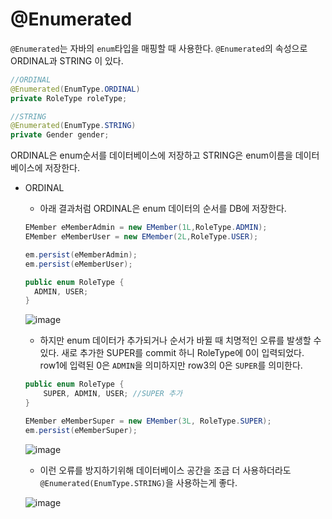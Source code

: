 # @Enumerated
`@Enumerated`는 자바의 `enum`타입을 매핑할 때 사용한다.
`@Enumerated`의 속성으로 ORDINAL과 STRING 이 있다. 

```java
//ORDINAL
@Enumerated(EnumType.ORDINAL)
private RoleType roleType;

//STRING
@Enumerated(EnumType.STRING)
private Gender gender;
```

ORDINAL은 enum순서를 데이터베이스에 저장하고 STRING은 enum이름을 데이터베이스에 저장한다.

- ORDINAL
  - 아래 결과처럼 ORDINAL은 enum 데이터의 순서를 DB에 저장한다.
  ```java
  EMember eMemberAdmin = new EMember(1L,RoleType.ADMIN);
  EMember eMemberUser = new EMember(2L,RoleType.USER);

  em.persist(eMemberAdmin);
  em.persist(eMemberUser);
  ```
  ```java    
  public enum RoleType {
    ADMIN, USER;
  }
  ```
  ![image](https://github.com/oyatrij/my-study/assets/118187065/4a7fecb3-48c5-42f1-9264-289ecbf95ce6)
  - 하지만 enum 데이터가 추가되거나 순서가 바뀔 때 치명적인 오류를 발생할 수 있다. 새로 추가한 SUPER를 commit 하니 RoleType에 0이 입력되었다. row1에 입력된 0은 `ADMIN`을 의미하지만 row3의 0은 `SUPER`를 의미한다.

  ```java
  public enum RoleType {
      SUPER, ADMIN, USER; //SUPER 추가
  }
  ```

  ```java
  EMember eMemberSuper = new EMember(3L, RoleType.SUPER);
  em.persist(eMemberSuper);
  ```
  ![image](https://github.com/oyatrij/my-study/assets/118187065/506b5cb8-74f2-4773-9714-4c527074eed6)

  - 이런 오류를 방지하기위해 데이터베이스 공간을 조금 더 사용하더라도 `@Enumerated(EnumType.STRING)`을 사용하는게 좋다.
 
  ![image](https://github.com/oyatrij/my-study/assets/118187065/1d3298ab-a806-496a-9c39-acc4250afcde)

  



